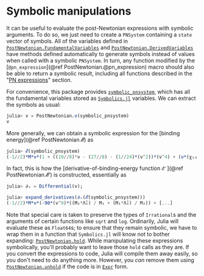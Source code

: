 # Symbolic manipulations

It can be useful to evaluate the post-Newtonian expressions with symbolic
arguments.  To do so, we just need to create a `PNSystem` containing a `state`
vector of symbols.  All of the variables defined in
[`PostNewtonian.FundamentalVariables`](@ref "Fundamental variables") and
[`PostNewtonian.DerivedVariables`](@ref "Derived variables") have methods defined
automatically to generate symbols instead of values when called with a symbolic
`PNSystem`.  In turn, any function modified by the
[`@pn_expression`](@ref PostNewtonian.@pn_expression) macro should
also be able to return a symbolic result, including all functions described in
the "[PN expressions](@ref)" section.

For convenience, this package provides [`symbolic_pnsystem`](@ref), which has
all the fundamental variables stored as
[`Symbolics.jl`](https://symbolics.juliasymbolics.org/) variables.  We can
extract the symbols as usual:
```julia
julia> v = PostNewtonian.v(symbolic_pnsystem)
v
```
More generally, we can obtain a symbolic expression for the [binding energy](@ref
PostNewtonian.𝓔) as
```julia
julia> 𝓔(symbolic_pnsystem)
(-1//2)*M*ν*(1 + ((19//8)*ν - (27//8) - (1//24)*(ν^2))*(v^4) + (ν*(χ₁₂ + 6(χₐₗ^2)) + [...]
```
In fact, this is how the [derivative-of-binding-energy function `𝓔′`](@ref
PostNewtonian.𝓔′) is constructed, essentially as
```julia
julia> ∂ᵥ = Differential(v);

julia> expand_derivatives(∂ᵥ(𝓔(symbolic_pnsystem)))
(-1//2)*M*ν*(-90*(v^9)*((M₂*Λ̂₁) / M₁ + (M₁*Λ̂₂) / M₂)) + [...]
```

Note that special care is taken to preserve the types of `Irrational`s and the
arguments of certain functions like `sqrt` and `log`.  Ordinarily, Julia will
evaluate these as `Float64`s; to ensure that they remain symbolic, we have to
wrap them in a function that `Symbolics.jl` will know not to bother expanding:
[`PostNewtonian.hold`](@ref).  While manipulating these expressions
symbolically, you'll probably want to leave those `hold` calls as they are.  If
you convert the expressions to code, Julia will compile them away easily, so you
don't need to do anything more.  However, you *can* remove them using
[`PostNewtonian.unhold`](@ref) if the code is in
[`Expr`](https://docs.julialang.org/en/v1/manual/metaprogramming/#Program-representation)
form.
